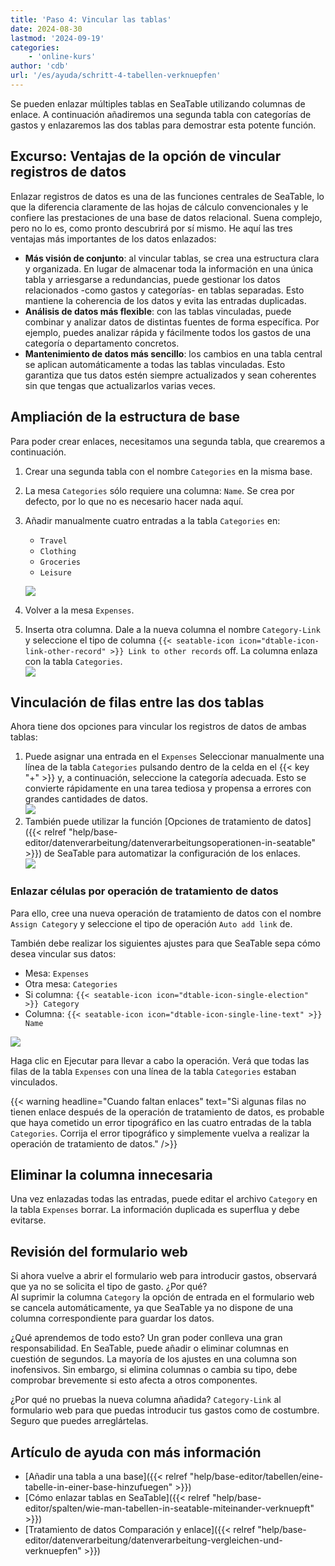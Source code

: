 ```yaml
---
title: 'Paso 4: Vincular las tablas'
date: 2024-08-30
lastmod: '2024-09-19'
categories:
    - 'online-kurs'
author: 'cdb'
url: '/es/ayuda/schritt-4-tabellen-verknuepfen'
---
```


Se pueden enlazar múltiples tablas en SeaTable utilizando columnas de enlace. A continuación añadiremos una segunda tabla con categorías de gastos y enlazaremos las dos tablas para demostrar esta potente función.

## Excurso: Ventajas de la opción de vincular registros de datos

Enlazar registros de datos es una de las funciones centrales de SeaTable, lo que la diferencia claramente de las hojas de cálculo convencionales y le confiere las prestaciones de una base de datos relacional. Suena complejo, pero no lo es, como pronto descubrirá por sí mismo. He aquí las tres ventajas más importantes de los datos enlazados:

- **Más visión de conjunto**: al vincular tablas, se crea una estructura clara y organizada. En lugar de almacenar toda la información en una única tabla y arriesgarse a redundancias, puede gestionar los datos relacionados -como gastos y categorías- en tablas separadas. Esto mantiene la coherencia de los datos y evita las entradas duplicadas.
- **Análisis de datos más flexible**: con las tablas vinculadas, puede combinar y analizar datos de distintas fuentes de forma específica. Por ejemplo, puedes analizar rápida y fácilmente todos los gastos de una categoría o departamento concretos.
- **Mantenimiento de datos más sencillo**: los cambios en una tabla central se aplican automáticamente a todas las tablas vinculadas. Esto garantiza que tus datos estén siempre actualizados y sean coherentes sin que tengas que actualizarlos varias veces.

## Ampliación de la estructura de base

Para poder crear enlaces, necesitamos una segunda tabla, que crearemos a continuación.

1. Crear una segunda tabla con el nombre `Categories` en la misma base.
2. La mesa `Categories` sólo requiere una columna: `Name`. Se crea por defecto, por lo que no es necesario hacer nada aquí.
3. Añadir manualmente cuatro entradas a la tabla `Categories` en:

    - `Travel`
    - `Clothing`
    - `Groceries`
    - `Leisure`

    ![](images/level1-categories.png)

4. Volver a la mesa `Expenses`.

5. Inserta otra columna. Dale a la nueva columna el nombre `Category-Link` y seleccione el tipo de columna `{{< seatable-icon icon="dtable-icon-link-other-record" >}} Link to other records` off. La columna enlaza con la tabla `Categories`.  
   ![](images/level1-create-link-column.png)

## Vinculación de filas entre las dos tablas

Ahora tiene dos opciones para vincular los registros de datos de ambas tablas:

1. Puede asignar una entrada en el `Expenses` Seleccionar manualmente una línea de la tabla `Categories` pulsando dentro de la celda en el {{< key "+" >}} y, a continuación, seleccione la categoría adecuada. Esto se convierte rápidamente en una tarea tediosa y propensa a errores con grandes cantidades de datos.  
   ![](images/level1-link-rows.png)
2. También puede utilizar la función [Opciones de tratamiento de datos]({{< relref "help/base-editor/datenverarbeitung/datenverarbeitungsoperationen-in-seatable" >}}) de SeaTable para automatizar la configuración de los enlaces.  
   ![](images/level1-data-operation.png)

### Enlazar células por operación de tratamiento de datos

Para ello, cree una nueva operación de tratamiento de datos con el nombre `Assign Category` y seleccione el tipo de operación `Auto add link` de.

También debe realizar los siguientes ajustes para que SeaTable sepa cómo desea vincular sus datos:

- Mesa: `Expenses`
- Otra mesa: `Categories`
- Si columna: `{{< seatable-icon icon="dtable-icon-single-election" >}} Category`
- Columna: `{{< seatable-icon icon="dtable-icon-single-line-text" >}} Name`

![](images/level1-auto-add-link.png)

Haga clic en Ejecutar para llevar a cabo la operación. Verá que todas las filas de la tabla `Expenses` con una línea de la tabla `Categories` estaban vinculados.

{{< warning  headline="Cuando faltan enlaces"  text="Si algunas filas no tienen enlace después de la operación de tratamiento de datos, es probable que haya cometido un error tipográfico en las cuatro entradas de la tabla `Categories`. Corrija el error tipográfico y simplemente vuelva a realizar la operación de tratamiento de datos." />}}

## Eliminar la columna innecesaria

Una vez enlazadas todas las entradas, puede editar el archivo `Category` en la tabla `Expenses` borrar. La información duplicada es superflua y debe evitarse.

## Revisión del formulario web

Si ahora vuelve a abrir el formulario web para introducir gastos, observará que ya no se solicita el tipo de gasto. ¿Por qué?  
Al suprimir la columna `Category` la opción de entrada en el formulario web se cancela automáticamente, ya que SeaTable ya no dispone de una columna correspondiente para guardar los datos.

¿Qué aprendemos de todo esto? Un gran poder conlleva una gran responsabilidad. En SeaTable, puede añadir o eliminar columnas en cuestión de segundos. La mayoría de los ajustes en una columna son inofensivos. Sin embargo, si elimina columnas o cambia su tipo, debe comprobar brevemente si esto afecta a otros componentes.

¿Por qué no pruebas la nueva columna añadida? `Category-Link` al formulario web para que puedas introducir tus gastos como de costumbre. Seguro que puedes arreglártelas.

## Artículo de ayuda con más información

- [Añadir una tabla a una base]({{< relref "help/base-editor/tabellen/eine-tabelle-in-einer-base-hinzufuegen" >}})
- [Cómo enlazar tablas en SeaTable]({{< relref "help/base-editor/spalten/wie-man-tabellen-in-seatable-miteinander-verknuepft" >}})
- [Tratamiento de datos Comparación y enlace]({{< relref "help/base-editor/datenverarbeitung/datenverarbeitung-vergleichen-und-verknuepfen" >}})
